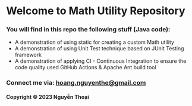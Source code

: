 # Welcome to Math Utility Repository

### You will find in this repo the following stuff (Java code):
* A demonstration of using static for creating a custom Math utility
* A demonstration of using Unit Test technique based on JUnit Testing framework
* A demonstration of applying CI - Continuous Integration to ensure the code quality used GitHub Actions & Apache Ant build tool

### Connect me via: hoang.nguyenthe@gmail.com

#### Copyright &#169; 2023 Nguyễn Thoại